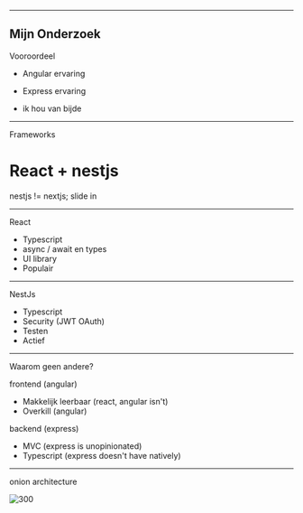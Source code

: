 --------------
Mijn Onderzoek
--------------
Vooroordeel

- Angular ervaring
- Express ervaring

- ik hou van bijde


--------------

Frameworks

React + nestjs
==============
nestjs != nextjs; slide in

--------------

React

- Typescript
- async / await en types
- UI library
- Populair

--------------

NestJs

- Typescript
- Security (JWT OAuth)
- Testen
- Actief

-------------

Waarom geen andere?

frontend (angular)
- Makkelijk leerbaar (react, angular isn't)
- Overkill (angular)


backend (express)
- MVC (express is unopinionated)
- Typescript (express doesn't have natively)

-------------
onion architecture

![300](https://dz2cdn1.dzone.com/storage/temp/4436217-kolka.png)

